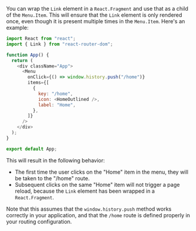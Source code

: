 You can wrap the `Link` element in a `React.Fragment` and use that as a child of the `Menu.Item`. This will ensure that the `Link` element is only rendered once, even though it is present multiple times in the `Menu.Item`.
Here's an example:

```javascript
import React from "react";
import { Link } from "react-router-dom";

function App() {
  return (
    <div className="App">
      <Menu
        onClick={() => window.history.push("/home")}
        items={[
          {
            key: "/home",
            icon: <HomeOutlined />,
            label: "Home",
          },
        ]}
      />
    </div>
  );
}

export default App;
```

This will result in the following behavior:

- The first time the user clicks on the "Home" item in the menu, they will be taken to the "/home" route.
- Subsequent clicks on the same "Home" item will not trigger a page reload, because the `Link` element has been wrapped in a `React.Fragment`.

Note that this assumes that the `window.history.push` method works correctly in your application, and that the `/home` route is defined properly in your routing configuration.
